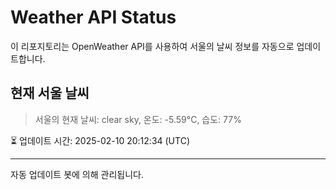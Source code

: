 
# Weather API Status

이 리포지토리는 OpenWeather API를 사용하여 서울의 날씨 정보를 자동으로 업데이트합니다.

## 현재 서울 날씨
> 서울의 현재 날씨: clear sky, 온도: -5.59°C, 습도: 77%

⏳ 업데이트 시간: 2025-02-10 20:12:34 (UTC)

---
자동 업데이트 봇에 의해 관리됩니다.
